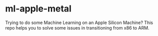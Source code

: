 # ml-apple-metal
Trying to do some Machine Learning on an Apple Silicon Machine? This repo helps you to solve some issues in transitioning from x86 to ARM.
